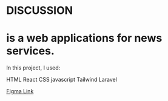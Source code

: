 # DISCUSSION
# is a web applications for news services.

In this project, I used:

HTML
React
CSS
javascript
Tailwind
Laravel

[Figma Link](https://www.figma.com/file/aRm5L8g8ihda5tWK4s8AcD/Untitled?node-id=0%3A1&t=OuluEcDEMwIudELz-1)
